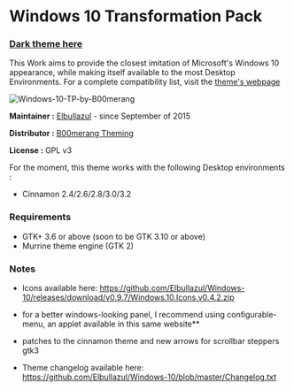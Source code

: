 # Windows 10 Transformation Pack

### [Dark theme here](https://github.com/B00merang-Project/Windows-10-Dark)

This Work aims to provide the closest imitation of Microsoft's Windows 10 appearance, while making itself available to the most Desktop Environments. For a complete compatibility list, visit the [theme's webpage](http://b00merang.weebly.com/windows-10-transformation-pack.html)

![Windows-10-TP-by-B00merang](http://b00merang.weebly.com/uploads/1/6/8/1/16813022/2d76a816-3341-11e6-8a4b-67e8253851c7-orig_orig.png)

**Maintainer :** [Elbullazul](https://github.com/Elbullazul) - since September of 2015

**Distributor :** [B00merang Theming](https://github.com/B00merang-Project)

**License :** GPL v3

For the moment, this theme works with the following Desktop environments :
- Cinnamon 2.4/2.6/2.8/3.0/3.2

### Requirements

- GTK+ 3.6 or above (soon to be GTK 3.10 or above)
- Murrine theme engine (GTK 2)

### Notes

* Icons available here: https://github.com/Elbullazul/Windows-10/releases/download/v0.9.7/Windows.10.Icons.v0.4.2.zip

* for a better windows-looking panel, I recommend using configurable-menu, an applet available in this same website**

* patches to the cinnamon theme and new arrows for scrollbar steppers gtk3

* Theme changelog available here: https://github.com/Elbullazul/Windows-10/blob/master/Changelog.txt

